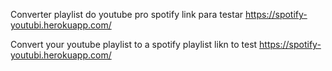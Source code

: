 Converter playlist do youtube pro spotify link para testar https://spotify-youtubi.herokuapp.com/

Convert your youtube playlist to a spotify playlist likn to test https://spotify-youtubi.herokuapp.com/
